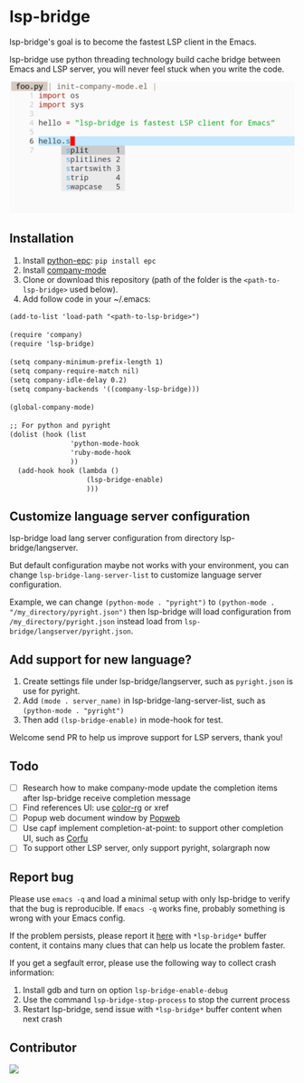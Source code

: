 # lsp-bridge
lsp-bridge's goal is to become the fastest LSP client in the Emacs.

lsp-bridge use python threading technology build cache bridge between Emacs and LSP server, you will never feel stuck when you write the code.

<img src="./screenshot.png">

## Installation
1. Install [python-epc](https://github.com/tkf/python-epc): ```pip install epc```
2. Install [company-mode](https://github.com/company-mode/company-mode)
3. Clone or download this repository (path of the folder is the `<path-to-lsp-bridge>` used below).
4. Add follow code in your ~/.emacs: 

```
(add-to-list 'load-path "<path-to-lsp-bridge>")

(require 'company)
(require 'lsp-bridge)

(setq company-minimum-prefix-length 1)
(setq company-require-match nil)
(setq company-idle-delay 0.2)
(setq company-backends '((company-lsp-bridge)))

(global-company-mode)

;; For python and pyright
(dolist (hook (list
               'python-mode-hook
               'ruby-mode-hook
               ))
  (add-hook hook (lambda ()
                   (lsp-bridge-enable)
                   )))

```

## Customize language server configuration
lsp-bridge load lang server configuration from directory lsp-bridge/langserver. 

But default configuration maybe not works with your environment, you can change ```lsp-bridge-lang-server-list``` to customize language server configuration.

Example, we can change ```(python-mode . "pyright")``` to ```(python-mode . "/my_directory/pyright.json")``` then lsp-bridge will load configuration from ```/my_directory/pyright.json``` instead load from ```lsp-bridge/langserver/pyright.json```.

## Add support for new language?
1. Create settings file under lsp-bridge/langserver, such as ```pyright.json``` is use for pyright.
2. Add ```(mode . server_name)``` in lsp-bridge-lang-server-list, such as ```(python-mode . "pyright")```
3. Then add ```(lsp-bridge-enable)``` in mode-hook for test.

Welcome send PR to help us improve support for LSP servers, thank you!

## Todo
- [ ] Research how to make company-mode update the completion items after lsp-bridge receive completion message
- [ ] Find references UI: use [color-rg](https://github.com/manateelazycat/color-rg) or xref
- [ ] Popup web document window by [Popweb](https://github.com/manateelazycat/popweb)
- [ ] Use capf implement completion-at-point: to support other completion UI, such as [Corfu](https://github.com/minad/corfu)
- [ ] To support other LSP server, only support pyright, solargraph now

## Report bug
Please use `emacs -q` and load a minimal setup with only lsp-bridge to verify that the bug is reproducible. If `emacs -q` works fine, probably something is wrong with your Emacs config.

If the problem persists, please report it [here](https://github.com/manateelazycat/lsp-bridge/issues/new) with `*lsp-bridge*` buffer content, it contains many clues that can help us locate the problem faster.

If you get a segfault error, please use the following way to collect crash information:
1. Install gdb and turn on option `lsp-bridge-enable-debug`
2. Use the command `lsp-bridge-stop-process` to stop the current process
3. Restart lsp-bridge, send issue with `*lsp-bridge*` buffer content when next crash

## Contributor
<a href = "https://github.com/manateelazycat/lsp-bridge/graphs/contributors">
  <img src = "https://contrib.rocks/image?repo=manateelazycat/lsp-bridge"/>
</a>
